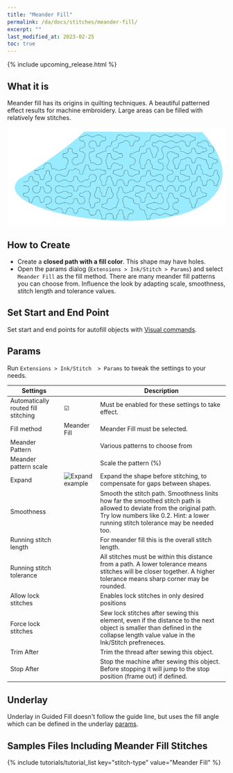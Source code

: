 ```yaml
---
title: "Meander Fill"
permalink: /da/docs/stitches/meander-fill/
excerpt: ""
last_modified_at: 2023-02-25
toc: true
---
```

{% include upcoming_release.html %}

## What it is

Meander fill has its origins in quilting techniques. A beautiful patterned effect results for machine embroidery. Large areas can be filled with relatively few stitches.

![Meander stitch detail](/assets/images/docs/meander-fill.png)

## How to Create

* Create a **closed path with a fill color**. This shape may have holes.
* Open the params dialog (`Extensions > Ink/Stitch > Params`) and select `Meander Fill` as the fill method.
  There are many meander fill patterns you can choose from. Influence the look by adapting scale, smoothness, stitch length and tolerance values.

## Set Start and End Point

Set start and end points for autofill objects with [Visual commands](/docs/commands/).

## Params

Run `Extensions > Ink/Stitch  > Params` to tweak the settings to your needs.

Settings||Description
---|---|---
Automatically routed fill stitching| ☑ |Must be enabled for these settings to take effect.
Fill method          |Meander Fill|Meander Fill must be selected.
Meander Pattern      ||Various patterns to choose from
Meander pattern scale||Scale the pattern (%)
Expand               |![Expand example](/assets/images/docs/params-fill-expand.png)  |Expand the shape before stitching, to compensate for gaps between shapes.
Smoothness           ||Smooth the stitch path. Smoothness linits how far the smoothed stitch path is allowed to deviate from the original path. Try low numbers like 0.2. Hint: a lower running stitch tolerance may be needed too.
Running stitch length||For meander fill this is the overall stitch length.
Running stitch tolerance||All stitches must be within this distance from a path. A lower tolerance means stitches will be closer together. A higher tolerance means sharp corner may be rounded.
Allow lock stitches  ||Enables lock stitches in only desired positions
Force lock stitches  ||Sew lock stitches after sewing this element, even if the distance to the next object is smaller than defined in the collapse length value value in the Ink/Stitch prefreneces.
Trim After           ||Trim the thread after sewing this object.
Stop After           ||Stop the machine after sewing this object. Before stopping it will jump to the stop position (frame out) if defined.

## Underlay

Underlay in Guided Fill doesn't follow the guide line, but uses the fill angle which can be defined in the underlay [params](/docs/stitches/fill-stitch#underlay).

## Samples Files Including Meander Fill Stitches
{% include tutorials/tutorial_list key="stitch-type" value="Meander Fill" %}
